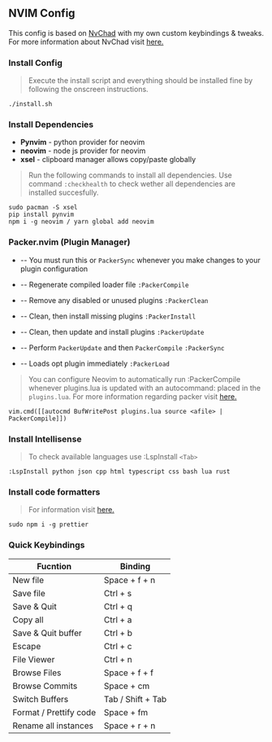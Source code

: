 ## NVIM Config

This config is based on [NvChad](https://github.com/siduck76/NvChad) with my own custom keybindings & tweaks.
<br>
For more information about NvChad visit [here.](https://github.com/siduck76/NvChad/wiki#clone-my-setup)


### Install Config 

> Execute the install script and everything should be installed fine by following the onscreen instructions.

```
./install.sh
```

### Install Dependencies 
* **Pynvim** - python provider for neovim
* **neovim** - node js provider for neovim
* **xsel** - clipboard manager allows copy/paste globally

> Run the following commands to install all dependencies. Use command `:checkhealth` to check wether all dependencies are installed succesfully.
```
sudo pacman -S xsel 
pip install pynvim
npm i -g neovim / yarn global add neovim
``` 
### Packer.nvim (Plugin Manager)

* -- You must run this or `PackerSync` whenever you make changes to your plugin configuration

* -- Regenerate compiled loader file
`:PackerCompile`

* -- Remove any disabled or unused plugins
`:PackerClean`

* -- Clean, then install missing plugins
`:PackerInstall`

* -- Clean, then update and install plugins
`:PackerUpdate`

* -- Perform `PackerUpdate` and then `PackerCompile`
`:PackerSync`

* -- Loads opt plugin immediately
`:PackerLoad `

> You can configure Neovim to automatically run :PackerCompile whenever plugins.lua is updated with an autocommand: placed in the `plugins.lua`.
For more information regarding packer visit [here.](https://github.com/wbthomason/packer.nvim)
```
vim.cmd([[autocmd BufWritePost plugins.lua source <afile> | PackerCompile]])
```

### Install Intellisense 
> To check available languages use :LspInstall `<Tab>`
```
:LspInstall python json cpp html typescript css bash lua rust
```
### Install code formatters 
> For information visit [here.](https://github.com/sbdchd/neoformat#supported-filetypes)
```
sudo npm i -g prettier
```
### Quick Keybindings

| Fucntion     | Binding        |
|--------------|----------------|
| New file     | Space + f + n  |
| Save file    | Ctrl + s       |
| Save & Quit  | Ctrl + q       |
| Copy all   | Ctrl + a      |
| Save & Quit buffer   | Ctrl + b       |
| Escape  | Ctrl + c       |
| File Viewer  | Ctrl + n      |
| Browse Files | Space + f  + f    |
| Browse Commits | Space + cm      |
| Switch Buffers | Tab / Shift + Tab      |
| Format / Prettify code | Space + fm    |
| Rename all instances | Space + r + n   |

